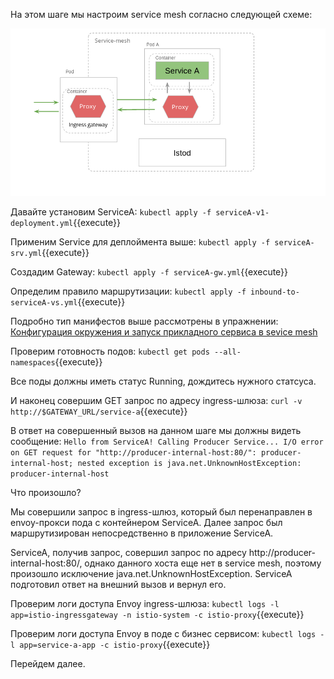 На этом шаге мы настроим service mesh согласно следующей схеме:

![Mesh configuration](../assets/sc2-1.png)

Давайте установим ServiceA:
`kubectl apply -f serviceA-v1-deployment.yml`{{execute}}

Применим Service для деплоймента выше:
`kubectl apply -f serviceA-srv.yml`{{execute}}

Создадим Gateway:
`kubectl apply -f serviceA-gw.yml`{{execute}}

Определим правило маршрутизации:
`kubectl apply -f inbound-to-serviceA-vs.yml`{{execute}}

Подробно тип манифестов выше рассмотрены в упражнении: [Конфигурация окружения и запуск прикладного сервиса в sevice mesh](https://sbercode.pcbltools.ru/ui/ArtashesAvetisyan/sc1/)

Проверим готовность подов:
`kubectl get pods --all-namespaces`{{execute}}

Все поды должны иметь статус Running, дождитесь нужного статсуса.

И наконец совершим GET запрос по адресу ingress-шлюза:
`curl -v http://$GATEWAY_URL/service-a`{{execute}}

В ответ на совершенный вызов на данном шаге мы должны видеть сообщение:
`Hello from ServiceA! Calling Producer Service... I/O error on GET request for "http://producer-internal-host:80/": producer-internal-host; nested exception is java.net.UnknownHostException: producer-internal-host`

Что произошло?

Мы совершили запрос в ingress-шлюз, который был перенаправлен в envoy-прокси пода с контейнером ServiceA. Далее запрос был маршрутизирован непосредственно в приложение ServiceA.

ServiceA, получив запрос, совершил запрос по адресу http://producer-internal-host:80/, однако данного хоста еще нет в service mesh, поэтому произошло исключение java.net.UnknownHostException. ServiceA подготовил ответ на внешний вызов и вернул его.

Проверим логи доступа Envoy ingress-шлюза:
`kubectl logs -l app=istio-ingressgateway -n istio-system -c istio-proxy`{{execute}}

Проверим логи доступа Envoy в поде с бизнес сервисом:
`kubectl logs -l app=service-a-app -c istio-proxy`{{execute}}

Перейдем далее.